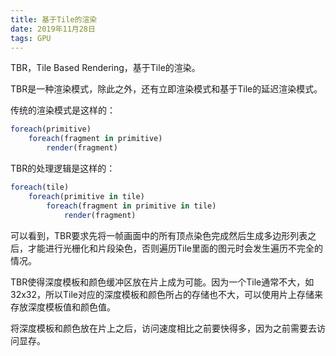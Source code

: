 ```yaml
---
title: 基于Tile的渲染
date: 2019年11月28日
tags: GPU
---
```


TBR，Tile Based Rendering，基于Tile的渲染。

TBR是一种渲染模式，除此之外，还有立即渲染模式和基于Tile的延迟渲染模式。

传统的渲染模式是这样的：
```js
foreach(primitive)
    foreach(fragment in primitive)
        render(fragment)
```

TBR的处理逻辑是这样的：

```js
foreach(tile)
    foreach(primitive in tile)
        foreach(fragment in primitive in tile)
            render(fragment)
```

可以看到，TBR要求先将一帧画面中的所有顶点染色完成然后生成多边形列表之后，才能进行光栅化和片段染色，否则遍历Tile里面的图元时会发生遍历不完全的情况。

TBR使得深度模板和颜色缓冲区放在片上成为可能。因为一个Tile通常不大，如32x32，所以Tile对应的深度模板和颜色所占的存储也不大，可以使用片上存储来存放深度模板值和颜色值。

将深度模板和颜色放在片上之后，访问速度相比之前要快得多，因为之前需要去访问显存。

